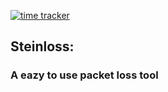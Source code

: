 [![time tracker](https://wakatime.com/badge/github/steinwurf/steinloss.svg)](https://wakatime.com/badge/github/steinwurf/steinloss)

## Steinloss:
### A eazy to use packet loss tool

